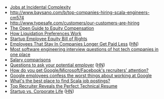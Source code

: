 * [Jobs at Incidental Complexity](http://incidentalcomplexity.com/hiring/)
* http://www.baysano.com/b/top-companies-hiring-scala-engineers-cm574
* http://www.typesafe.com/customers/our-customers-are-hiring
* [The Open Guide to Equity Compensation](https://github.com/jlevy/og-equity-compensation)
* [How Liquidation Preferences Work](http://www.businessinsider.com/how-liquidation-preferences-work-2014-3)
* [Startup Employee Equity Bill of Rights](http://www.businessinsider.com/startup-employee-equity-bill-of-rights-2014-3)
* [Employees That Stay In Companies Longer Get Paid Less](http://www.forbes.com/sites/cameronkeng/2014/06/22/employees-that-stay-in-companies-longer-than-2-years-get-paid-50-less/) ([HN](https://news.ycombinator.com/item?id=7928008))
* [Most software engineering interview questions of hot tech companies in one place](http://www.reddit.com/r/programming/comments/2q78ze/most_software_engineering_interview_questions_of)
* [Salary comparisons](http://www.reddit.com/r/personalfinance/comments/2t1zds/i_currently_make_71500_i_was_offered_a_promotion/cnv0fau)
* [Questions to ask your potential employer](https://web.archive.org/web/20140101200009/http://www.stefankendall.com/2013/11/10-questions-to-ask-your-potential.html) ([HN](https://news.ycombinator.com/item?id=6701707))
* [How do you get Google/Microsoft/Facebook's recruiters' attention?](http://www.quora.com/Engineering-Recruiting/How-do-you-get-Google-Microsoft-Facebooks-recruiter-attention-as-a-student)
* [Google employees confess the worst things about working at Google](http://www.reddit.com/r/programming/comments/1pto3b/google_employees_confess_the_worst_things_about/)
* [What's the best place to find Scala job postings?](http://www.reddit.com/r/scala/comments/2t86tt/whats_the_best_place_to_find_scala_job_postings/)
* [Top Recruiter Reveals the Perfect Technical Resume](http://www.careercommits.com/blog/top-recruiter-reveals-the-perfect-technical-resume/)
* [Startup vs. Corporate Life](http://blog.lawnstarter.com/post/87331474878/startup-vs-corporate-life) ([HN](https://news.ycombinator.com/item?id=7825818))
